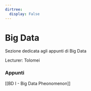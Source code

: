 ```yaml
---
dirtree:
  display: False
---
```


# Big Data

Sezione dedicata agli appunti di Big Data

Lecturer: Tolomei

### Appunti

[[BD I - Big Data Pheonomenon]]
